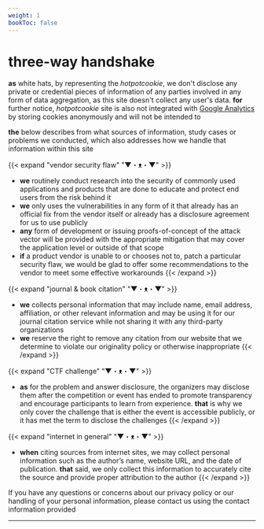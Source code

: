 ```yaml
---
weight: 1
bookToc: false
---
```


<h1>three-way handshake</h1>

**as** white hats, by representing the *hotpotcookie*, we don't disclose any private or credential pieces of information of any parties involved in any form of data aggregation, as this site doesn't collect any user's data. **for** further notice, *hotpotcookie* site is also not integrated with [Google Analytics](https://support.google.com/analytics/answer/10089681) by storing cookies anonymously and will not be intended to


**the** below describes from what sources of information, study cases or problems we conducted, which also addresses how we handle that information within this site

{{< expand "vendor security flaw" "▼・ᴥ・▼" >}}
- **we** routinely conduct research into the security of commonly used applications and products that are done to educate and protect end users from the risk behind it
- **we** only uses the vulnerabilities in any form of it that already has an official fix from the vendor itself or already has a disclosure agreement for us to use publicly
- **any** form of development or issuing proofs-of-concept of the attack vector will be provided with the appropriate mitigation that may cover the application level or outside of that scope
- **if** a product vendor is unable to or chooses not to, patch a particular security flaw, we would be glad to offer some recommendations to the vendor to meet some effective workarounds
{{< /expand >}}

{{< expand "journal & book citation" "▼・ᴥ・▼" >}}
- **we** collects personal information that may include name, email address, affiliation, or other relevant information and may be using it for our journal citation service while not sharing it with any third-party organizations
- **we** reserve the right to remove any citation from our website that we determine to violate our originality policy or otherwise inappropriate
{{< /expand >}}

{{< expand "CTF challenge" "▼・ᴥ・▼" >}}
- **as** for the problem and answer disclosure, the organizers may disclose them after the competition or event has ended to promote transparency and encourage participants to learn from experience. **that** is why we only cover the challenge that is either the event is accessible publicly, or it has met the term to disclose the challenges
{{< /expand >}}

{{< expand "internet in general" "▼・ᴥ・▼" >}}
- **when** citing sources from internet sites, we may collect personal information such as the author’s name, website URL, and the date of publication. **that** said, we only collect this information to accurately cite the source and provide proper attribution to the author
{{< /expand >}}

If you have any questions or concerns about our privacy policy or our handling of your personal information, please contact us using the contact information provided

---
